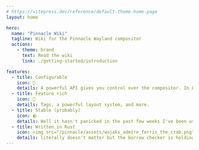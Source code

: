 ```yaml
---
# https://vitepress.dev/reference/default-theme-home-page
layout: home

hero:
  name: "Pinnacle Wiki"
  tagline: Wiki for the Pinnacle Wayland compositor
  actions:
    - theme: brand
      text: Read the wiki
      link: ./getting-started/introduction

features:
  - title: Configurable
    icon: 🔧
    details: A powerful API gives you control over the compositor. In Lua <i>and</i> Rust.
  - title: Feature rich
    icon: 💎
    details: Tags, a powerful layout system, and more.
  - title: Stable (probably)
    icon: 🪨
    details: Well it hasn't panicked in the past few weeks I've been using it, at least.
  - title: Written in Rust
    icon: <img src="/pinnacle/assets/wojaks_admire_ferris_the_crab.png">
    details: literally doesn't matter but the borrow checker is holding me hosta- oh sorry i mean omg guys it's written in rust!!!
---
```

